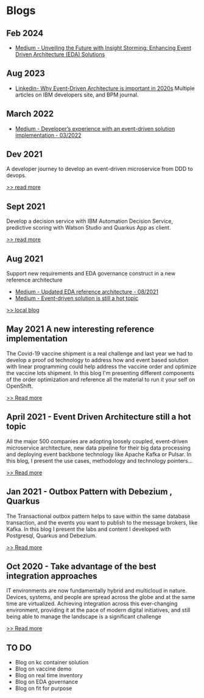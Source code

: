 # Blogs
 
## Feb 2024

* [Medium - Unveiling the Future with Insight Storming: Enhancing Event Driven Architecture (EDA) Solutions](https://medium.com/@jerome.boyer/unveiling-the-future-with-insight-storming-enhancing-event-driven-architecture-eda-solutions-76fcc9c0539c)

## Aug 2023

* [Linkedin- Why Event-Driven Architecture is important in 2020s](https://www.linkedin.com/pulse/why-event-driven-architecture-important-2020s-jerome-boyer)
Multiple articles on IBM developers site, and BPM journal.

## March 2022

* [Medium - Developer’s experience with an event-driven solution implementation - 03/2022](https://medium.com/@jerome.boyer/developers-experience-with-an-event-driven-solution-implementation-7f6a94fcd162)


## Dev 2021 

A developer journey to develop an event-driven microservice from DDD to devops.

[>> read more](./12-27-21/index.md)

## Sept 2021

Develop a decision service with IBM Automation Decision Service, predictive scoring with Watson Studio and Quarkus App as client.

[>> read more](./09-30-21/index.md)


## Aug 2021

Support new requirements and EDA governance construct in a new reference architecture

* [Medium - Updated EDA reference architecture - 08/2021](https://medium.com/codex/updated-eda-reference-architecture-b1d08a43fc87)
* [Medium - Event-driven solution is still a hot topic](https://medium.com/codex/event-driven-solution-is-still-a-hot-topic-15632a8130ef)

[>> local blog](./08-15-21/index.md)

## May 2021 A new interesting reference implementation

The Covid-19 vaccine shipment is a real challenge and last year we had to develop a proof od technology to address how
and event based solution with linear programming could help address the vaccine order and optimize the vaccine lots shipment.
In this blog I'm presenting different components of the order optimization and reference all the material to 
run it your self on OpenShift.

[>> Read more](./05-29-21/index.md)

## April 2021 - Event Driven Architecture still a hot topic

All the major 500 companies are adopting loosely coupled, event-driven microservice architecture, 
new data pipeline for their big data processing and deploying event backbone technology like Apache Kafka or Pulsar. 
In this blog, I present the use cases, methodology and technology pointers...

[>> Read more](./04-15-21/index.md)

## Jan 2021 - Outbox Pattern with Debezium , Quarkus

The Transactional outbox pattern helps to save within the same database transaction, and the events you want to publish to the message brokers, like Kafka. In this blog I present the labs and content I developed with Postgresql, Quarkus and Debezium.

[>> Read more](./01-10-21/index.md)


## Oct 2020 - Take advantage of the best integration approaches

IT environments are now fundamentally hybrid and multicloud in nature. Devices, systems, and people are spread across the globe and at the same time are virtualized. Achieving integration across this ever-changing environment, providing it at the pace of modern digital initiatives, and still being able to manage the landscape is a significant challenge

[>> Read more](./10-11-20/index.md)


## TO DO

* Blog on kc container solution
* Blog on vaccine demo
* Blog on real time inventory
* Blog on EDA governance
* Blog on fit for purpose